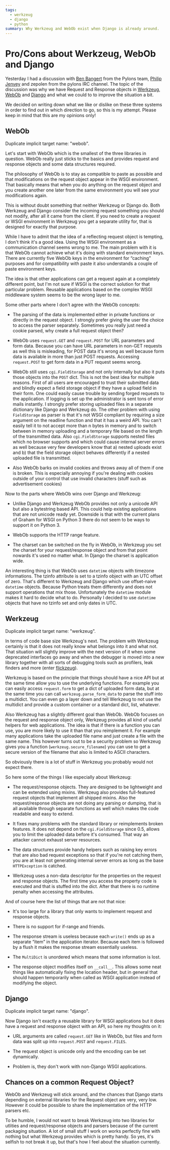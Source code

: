 ```yaml
---
tags:
  - werkzeug
  - django
  - python
summary: Why Werkzeug and WebOb exist when Django is already around.
---
```


# Pro/Cons about Werkzeug, WebOb and Django

Yesterday I had a discussion with [Ben Bangert](http://twitter.com/benbangert) from the Pylons team, [Philip Jenvey](http://twitter.com/pjenvey) and zepolen from the pylons IRC channel.
The topic of the discussion was why we have Request and Response objects
in [Werkzeug](http://werkzeug.pocoo.org/), [WebOb](http://pythonpaste.org/webob/) and [Django](http://djangoproject.com/) and what we could to to improve the
situation a bit.

We decided on writing down what we like or dislike on these three
systems in order to find out in which direction to go, so this is my
attempt. Please keep in mind that this are my opinions only!

## WebOb

Duplicate implicit target name: "webob".

Let's start with WebOb which is the smallest of the three libraries in
question. WebOb really just sticks to the basics and provides request
and response objects and some data structures required.

The philosophy of WebOb is to stay as compatible to paste as possible
and that modifications on the request object appear in the WSGI
environment. That basically means that when you do anything on the
request object and you create another one later from the same
environment you will see your modifications again.

This is without doubt something that neither Werkzeug or Django do. Both
Werkzeug and Django consider the incoming request something you should
not modify, after all it came from the client. If you need to create a
request or WSGI environment in Werkzeug you get a separate utility for,
that is designed for exactly that purpose.

While I have to admit that the idea of a reflecting request object is
tempting, I don't think it's a good idea. Using the WSGI environment as
a communication channel seems wrong to me. The main problem with it is
that WebOb cannot achieve what it's doing with standard environment
keys. There are currently five WebOb keys in the environment for
“caching” purposes and for compatibility with paste it also understands
a couple of paste environment keys.

The idea is that other applications can get a request again at a
completely different point, but I'm not sure if WSGI is the correct
solution for that particular problem. Reusable applications based on the
complex WSGI middleware system seems to be the wrong layer to me.

Some other parts where I don't agree with the WebOb concepts:

- The parsing of the data is implemented either in private functions
or directly in the request object. I strongly prefer giving the user
the choice to access the parser separately. Sometimes you really just
need a cookie parsed, why create a full request object then?

- WebOb uses `request.GET` and `request.POST` for URL parameters and
form data. Because you can have URL parameters in non-GET requests as
well this is misleading, for POST data it's wrong as well because form
data is available in more than just POST requests. Accessing
`request.POST` to get form data in a PUT request seems wrong.

- WebOb still uses `cgi.FieldStorage` and not only internally but also
it puts those objects into the `POST` dict. This is not the best idea
for multiple reasons. First of all users are encouraged to trust their
submitted data and blindly expect a field storage object if they have
a upload field in their form. One could easily cause trouble by
sending forged requests to the application. If logging is set up the
administrator is sent tons of error mails instantly. I strongly prefer
storing uploaded files in a separate dictionary like Django and
Werkzeug do. The other problem with using `FieldStorage` as parser is
that it's not WSGI compliant by requiring a size argument on the
readline function and that it has a weird API. You can't easily tell
it to not accept more than n bytes in memory and to switch between in
memory uploading and a temporary file based on the length of the
transmitted data. Also `cgi.FieldStorage` supports nested files which
no browser supports and which could cause internal server errors as
well because very few developers know that a) nested uploads exist and
b) that the field storage object behaves differently if a nested
uploaded file is transmitted.

- Also WebOb barks on invalid cookies and throws away all of them if
one is broken. This is especially annoying if you're dealing with
cookies outside of your control that use invalid characters (stuff
such as advertisement cookies)

Now to the parts where WebOb wins over Django and Werkzeug:

- Unlike Django and Werkzeug WebOb provides not only a unicode API but
also a bytestring based API. This could help existing applications
that are not unicode ready yet. Downside is that with the current
plans of Graham for WSGI on Python 3 there do not seem to be ways to
support it on Python 3.

- WebOb supports the HTTP range feature.

- The charset can be switched on the fly in WebOb, in Werkzeug you set
the charset for your request/response object and from that point
nowards it's used no matter what. In Django the charset is application
wide.

An interesting thing is that WebOb uses `datetime` objects with timezone
informations. The tzinfo attribute is set to a tzinfo object with an UTC
offset of zero. That's different to Werkzeug and Django which use
offset-naive `datetime` objects. Because Python treats them differently
and does not support operations that mix those. Unfortunately the
`datetime` module makes it hard to decide what to do. Personally I
decided to use `datetime` objects that have no tzinfo set and only dates
in UTC.

## Werkzeug

Duplicate implicit target name: "werkzeug".

In terms of code base size Werkzeug's next. The problem with Werkzeug
certainly is that it does not really know what belongs into it and what
not. That situation will slightly improve with the next version of it
when some deprecated interfaces go away and when the debugger is moved
into a new library together with all sorts of debugging tools such as
profilers, leak finders and more (enter [flickzeug](http://dev.pocoo.org/projects/flickzeug/)).

Werkzeug is based on the principle that things should have a nice API
but at the same time allow you to use the underlying functions. For
example you can easily access `request.form` to get a dict of uploaded
form data, but at the same time you can call `werkzeug.parse_form_data`
to parse the stuff into a multidict. You can even go a layer down and
tell Werkzeug to not use the multidict and provide a custom container or
a standard dict, list, whatever.

Also Werkzeug has a slightly different goal than WebOb. WebOb focuses on
the request and response object only, Werkzeug provides all kind of
useful helpers for web applications. The idea is that if there is a
function you can use, you are more likely to use it than that you
reimplement it. For example many applications take the uploaded file
name and just create a file with the same name. This however turns out
to be a security problem so Werkzeug gives you a function
(`werkzeug.secure_filename`) you can use to get a secure version of the
filename that also is limited to ASCII characters.

So obviously there is a lot of stuff in Werkzeug you probably would not
expect there.

So here some of the things I like especially about Werkzeug:

- The request/response objects. They are designed to be lightweight
and can be extended using mixins. Werkzeug also provides full-featured
request objects that implement all shipped mixins. Also the
request/response objects are not doing any parsing or dumping, that is
all available through separate functions as well which makes the code
readable and easy to extend.

- It fixes many problems with the standard library or reimplements
broken features. It does not depend on the `cgi.FieldStorage` since
0.5, allows you to limit the uploaded data before it's consumed. That
way an attacker cannot exhaust server resources.

- The data structures provide handy helpers such as raising key errors
that are also bad request exceptions so that if you're not catching
them, you are at least not generating internal server errors as long
as the base `HTTPException` is catched.

- Werkzeug uses a non-data descriptor for the properties on the
request and response objects. The first time you access the property
code is executed and that is stuffed into the dict. After that there
is no runtime penalty when accessing the attributes.

And of course here the list of things that are not that nice:

- It's too large for a library that only wants to implement request
and response objects.

- There is no support for if-range and friends.

- The response stream is useless because each `write()` ends up as a
separate “item” in the application iterator. Because each item is
followed by a flush it makes the response stream essentially useless.

- The `MultiDict` is unordered which means that some information is
lost.

- The response object modifies itself on `__call__`. This allows some
neat things like automatically fixing the location header, but in
general that should happen temporarily when called as WSGI application
instead of modifying the object.

## Django

Duplicate implicit target name: "django".

Now Django isn't exactly a reusable library for WSGI applications but it
does have a request and response object with an API, so here my thoughts
on it:

- URL arguments are called `request.GET` like in WebOb, but files and
form data was split up into `request.POST` and `request.FILES`.

- The request object is unicode only and the encoding can be set
dynamically.

- Problem is, they don't work with non-Django WSGI applications.

## Chances on a common Request Object?

WebOb and Werkzeug will stick around, and the chances that Django starts
depending on external libraries for the Request object are very, very
low. However it could be possible to share the implementation of the
HTTP parsers etc.

To be humble, I would not want to break Werkzeug into two libraries for
utlities and request/response objects and parsers because of the current
packaging situation. A lot of small stuff I work on works perfectly fine
with nothing but what Werkzeug provides which is pretty handy. So yes,
it's selfish to not break it up, but that's how I feel about the
situation currently.
